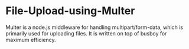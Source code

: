 # File-Upload-using-Multer
Multer is a node.js middleware for handling multipart/form-data, which is primarily used for uploading files. It is written on top of busboy for maximum efficiency.
